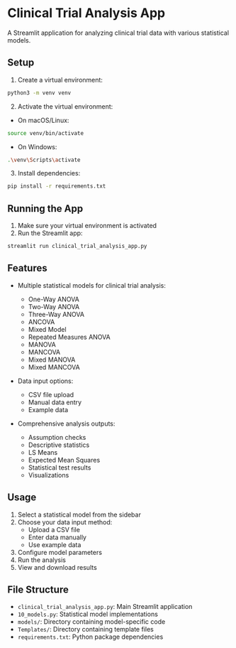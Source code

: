 # Clinical Trial Analysis App

A Streamlit application for analyzing clinical trial data with various statistical models.

## Setup

1. Create a virtual environment:

```bash
python3 -m venv venv
```

2. Activate the virtual environment:

- On macOS/Linux:

```bash
source venv/bin/activate
```

- On Windows:

```bash
.\venv\Scripts\activate
```

3. Install dependencies:

```bash
pip install -r requirements.txt
```

## Running the App

1. Make sure your virtual environment is activated
2. Run the Streamlit app:

```bash
streamlit run clinical_trial_analysis_app.py
```

## Features

- Multiple statistical models for clinical trial analysis:

  - One-Way ANOVA
  - Two-Way ANOVA
  - Three-Way ANOVA
  - ANCOVA
  - Mixed Model
  - Repeated Measures ANOVA
  - MANOVA
  - MANCOVA
  - Mixed MANOVA
  - Mixed MANCOVA

- Data input options:

  - CSV file upload
  - Manual data entry
  - Example data

- Comprehensive analysis outputs:
  - Assumption checks
  - Descriptive statistics
  - LS Means
  - Expected Mean Squares
  - Statistical test results
  - Visualizations

## Usage

1. Select a statistical model from the sidebar
2. Choose your data input method:
   - Upload a CSV file
   - Enter data manually
   - Use example data
3. Configure model parameters
4. Run the analysis
5. View and download results

## File Structure

- `clinical_trial_analysis_app.py`: Main Streamlit application
- `10_models.py`: Statistical model implementations
- `models/`: Directory containing model-specific code
- `Templates/`: Directory containing template files
- `requirements.txt`: Python package dependencies
